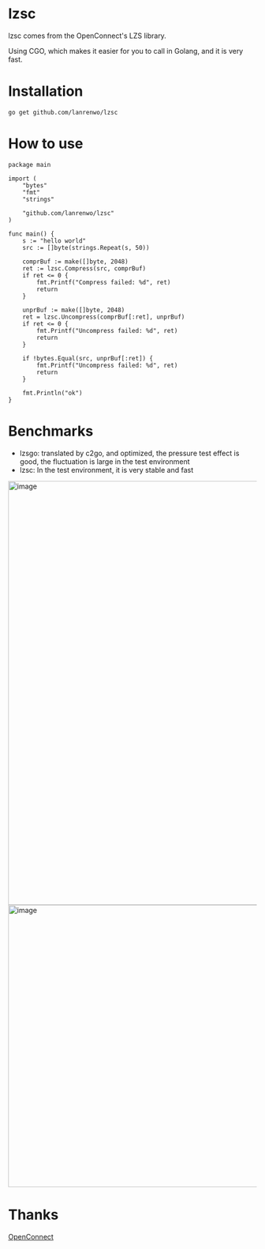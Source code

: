 # lzsc
lzsc comes from the OpenConnect's LZS library. 

Using CGO, which makes it easier for you to call in Golang, and it is very fast.

# Installation
```
go get github.com/lanrenwo/lzsc
```
# How to use
```
package main

import (
	"bytes"
	"fmt"
	"strings"

	"github.com/lanrenwo/lzsc"
)

func main() {
	s := "hello world"
	src := []byte(strings.Repeat(s, 50))

	comprBuf := make([]byte, 2048)
	ret := lzsc.Compress(src, comprBuf)
	if ret <= 0 {
		fmt.Printf("Compress failed: %d", ret)
		return
	}
  
	unprBuf := make([]byte, 2048)
	ret = lzsc.Uncompress(comprBuf[:ret], unprBuf)
	if ret <= 0 {
		fmt.Printf("Uncompress failed: %d", ret)
		return
	}
  
	if !bytes.Equal(src, unprBuf[:ret]) {
		fmt.Printf("Uncompress failed: %d", ret)
		return
	}
  
	fmt.Println("ok")
}

```
# Benchmarks
* lzsgo: translated by c2go, and optimized, the pressure test effect is good, the fluctuation is large in the test environment
* lzsc: In the test environment, it is very stable and fast
<img width="858" alt="image" src="https://user-images.githubusercontent.com/3632406/205533834-765b6cfc-7150-47d5-b305-ab63180d6f61.png">
<img width="571" alt="image" src="https://user-images.githubusercontent.com/3632406/205534810-001dabe6-af85-4de1-bd7e-0d8b11f2e38f.png">



# Thanks
[OpenConnect](https://gitlab.com/openconnect/)
